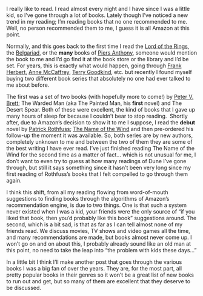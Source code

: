 I really like to read. I read almost every night and I have since I was a little kid, so I’ve gone through a lot of books. Lately though I’ve noticed a new trend in my reading; I’m reading books that no one recommended to me. Well, no person recommended them to me, I guess it is all Amazon at this point.

Normally, and this goes back to the first time I read the [Lord of the Rings](http://www.amazon.com/J.-R.-R.-Tolkien/e/B000ARC6KA/ref=sr_tc_ep?qid=1309418319), the [Belgariad](http://www.amazon.com/Belgariad-Set-Books-1-5-Enchanters/dp/0345340442/ref=sr_1_3?ie=UTF8&qid=1309418036&sr=8-3), or the **many** books of [Piers Anthony](http://www.amazon.com/Piers-Anthony/e/B000APX5IE/ref=sr_ntt_srch_lnk_1?qid=1309418275&sr=1-1), someone would mention the book to me and I’d go find it at the book store or the library and I’d be set. For years, this is exactly what would happen, going through [Frank Herbert](http://www.amazon.com/Frank-Herbert/e/B000APO5OM/ref=sr_ntt_srch_lnk_1?qid=1309418351&sr=1-1), [Anne McCaffrey](http://www.amazon.com/Anne-McCaffrey/e/B000ARA0JO/ref=sr_ntt_srch_lnk_1?qid=1309418381&sr=1-1), [Terry Goodkind](http://www.amazon.com/Terry-Goodkind/e/B000APZOQA/ref=sr_ntt_srch_lnk_1?qid=1309418423&sr=1-1), etc. but recently I found myself buying two different book series that absolutely no one had ever talked to me about before.

The first was a set of two books (with hopefully more to come!) by [Peter V. Brett](http://www.amazon.com/Peter-V.-Brett/e/B001OJR7Y8/ref=sr_ntt_srch_lnk_1?qid=1309418461&sr=1-1); The Warded Man (aka The Painted Man, his **first** novel) and The Desert Spear. Both of these were excellent, the kind of books that I gave up many hours of sleep for because I couldn’t bear to stop reading.  Shortly after, due to Amazon’s decision to show it to me I suppose, I read the **debut** novel by [Patrick Rothfuss](http://www.amazon.com/Patrick-Rothfuss/e/B001DAHXZQ/ref=ntt_aut_sim_4_1); [The Name of the Wind](http://www.amazon.com/Name-Wind-Kingkiller-Chronicles-Day/dp/0756405890/ref=ntt_at_ep_dpt_2) and then pre-ordered his follow-up the moment it was available. So, both series are by new authors, completely unknown to me and between the two of them they are some of the best writing I have ever read. I’ve just finished reading The Name of the Wind for the second time as a matter of fact… which is not unusual for me, I don’t want to even try to guess at how many readings of Dune I’ve gone through, but still it says something since it hasn’t been very long since my first reading of Rothfuss’s books that I felt compelled to go through them again.

I think this shift, from all my reading flowing from word-of-mouth suggestions to finding books through the algorithms of Amazon’s recommendation engine, is due to two things. One is that such a system never existed when I was a kid, your friends were the only source of “if you liked that book, then you’d probably like this book” suggestions around. The second, which is a bit sad, is that as far as I can tell almost none of my friends read. We discuss movies, TV shows and video games all the time, and many recommendations are made, but books almost never come up. I won’t go on and on about this, I probably already sound like an old man at this point, no need to take the leap into “the problem with kids these days…”

In a little bit I think I’ll make another post that goes through the various books I was a big fan of over the years. They are, for the most part, all pretty popular books in their genres so it won’t be a great list of new books to run out and get, but so many of them are excellent that they deserve to be discussed.
